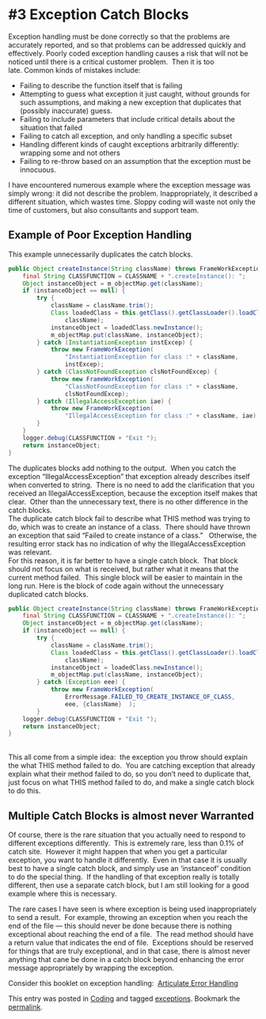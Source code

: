 #  #3 Exception Catch Blocks

Exception handling must be done correctly so that the problems are accurately reported, and so that problems can be addressed quickly and effectively. Poorly coded exception handling causes a risk that will not be noticed until there is a critical customer problem.  Then it is too late. Common kinds of mistakes include:

*   Failing to describe the function itself that is failing
*   Attempting to guess what exception it just caught, without grounds for such assumptions, and making a new exception that duplicates that (possibly inaccurate) guess.
*   Failing to include parameters that include critical details about the situation that failed
*   Failing to catch all exception, and only handling a specific subset
*   Handling different kinds of caught exceptions arbitrarily differently: wrapping some and not others
*   Failing to re-throw based on an assumption that the exception must be innocuous.

I have encountered numerous example where the exception message was simply wrong: it did not describe the problem. Inappropriately, it described a different situation, which wastes time. Sloppy coding will waste not only the time of customers, but also consultants and support team.

## Example of Poor Exception Handling

This example unnecessarily duplicates the catch blocks.

```java
public Object createInstance(String className) throws FrameWorkException {
    final String CLASSFUNCTION = CLASSNAME + ".createInstance(): ";
    Object instanceObject = m_objectMap.get(className);
    if (instanceObject == null) {
        try {
            className = className.trim();
            Class loadedClass = this.getClass().getClassLoader().loadClass(
                className);
            instanceObject = loadedClass.newInstance();
            m_objectMap.put(className, instanceObject);
        } catch (InstantiationException instExcep) {
            throw new FrameWorkException(
                "InstantiationException for class :" + className,
                instExcep);
        } catch (ClassNotFoundException clsNotFoundExcep) {
            throw new FrameWorkException(
                "ClassNotFoundException for class :" + className,
                clsNotFoundExcep);
        } catch (IllegalAccessException iae) {
            throw new FrameWorkException(
                "IllegalAccessException for class :" + className, iae);
        }
    }
    logger.debug(CLASSFUNCTION + "Exit ");
    return instanceObject;
}
```


The duplicates blocks add nothing to the output.  When you catch the exception “IllegalAccessException” that exception already describes itself when converted to string.  There is no need to add the clarification that you received an IllegalAccessException, because the exception itself makes that clear.  Other than the unnecessary text, there is no other difference in the catch blocks.  
The duplicate catch block fail to describe what THIS method was trying to do, which was to create an instance of a class.  There should have thrown an exception that said “Failed to create instance of a class.”   Otherwise, the resulting error stack has no indication of why the IllegalAccessException was relevant.  
For this reason, it is far better to have a single catch block.  That block should not focus on what is received, but rather what it means that the current method failed.  This single block will be easier to maintain in the long run. Here is the block of code again without the unnecessary duplicated catch blocks.

```java
public Object createInstance(String className) throws FrameWorkException {
    final String CLASSFUNCTION = CLASSNAME + ".createInstance(): ";
    Object instanceObject = m_objectMap.get(className);
    if (instanceObject == null) {
        try {
            className = className.trim();
            Class loadedClass = this.getClass().getClassLoader().loadClass(
                className);
            instanceObject = loadedClass.newInstance();
            m_objectMap.put(className, instanceObject);
        } catch (Exception eee) {
            throw new FrameWorkException(
                ErrorMessage.FAILED_TO_CREATE_INSTANCE_OF_CLASS,
                eee, {className}  );
        }
    logger.debug(CLASSFUNCTION + "Exit ");
    return instanceObject;
}
```


   
This all come from a simple idea:  the exception you throw should explain the what THIS method failed to do.  You are catching exception that already explain what their method failed to do, so you don’t need to duplicate that, just focus on what THIS method failed to do, and make a single catch block to do this.

## Multiple Catch Blocks is almost never Warranted

Of course, there is the rare situation that you actually need to respond to different exceptions differently.  This is extremely rare, less than 0.1% of catch site.  However it might happen that when you get a particular exception, you want to handle it differently.  Even in that case it is usually best to have a single catch block, and simply use an ‘instanceof’ condition to do the special thing.  If the handling of that exception really is totally different, then use a separate catch block, but I am still looking for a good example where this is necessary.  

The rare cases I have seen is where exception is being used inappropriately to send a result.  For example, throwing an exception when you reach the end of the file — this should never be done because there is nothing exceptional about reaching the end of a file.  The read method should have a return value that indicates the end of file.  Exceptions should be reserved for things that are truly exceptional, and in that case, there is almost never anything that cane be done in a catch block beyond enhancing the error message appropriately by wrapping the exception. 
 
Consider this booklet on exception handling:  [Articulate Error Handling](http://www.lulu.com/product/paperback/articulate-error-handling/2612130)

This entry was posted in [Coding](https://agiletribe.purplehillsbooks.com/category/coding/) and tagged [exceptions](https://agiletribe.purplehillsbooks.com/tag/exceptions/). Bookmark the [permalink](https://agiletribe.purplehillsbooks.com/2011/10/01/3-exception-catch-blocks/ "Permalink to #3 Exception Catch Blocks").